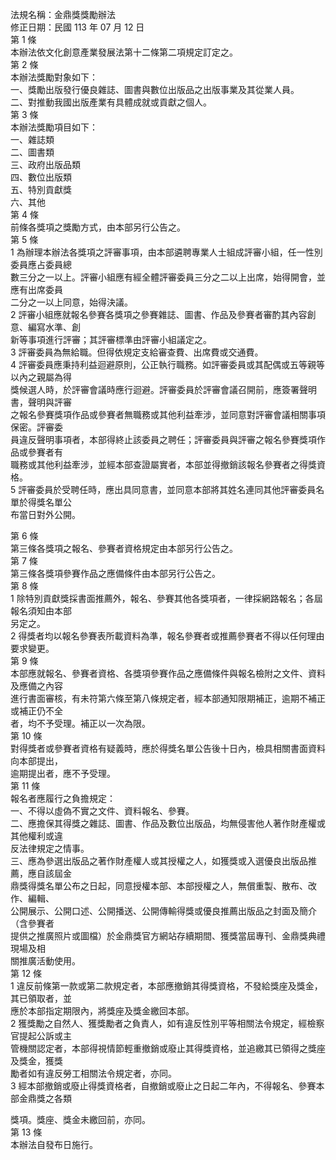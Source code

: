 法規名稱：金鼎獎獎勵辦法  
修正日期：民國 113 年 07 月 12 日  
第 1 條  
本辦法依文化創意產業發展法第十二條第二項規定訂定之。  
第 2 條  
本辦法獎勵對象如下：  
一、獎勵出版發行優良雜誌、圖書與數位出版品之出版事業及其從業人員。  
二、對推動我國出版產業有具體成就或貢獻之個人。  
第 3 條  
本辦法獎勵項目如下：  
一、雜誌類  
二、圖書類  
三、政府出版品類  
四、數位出版類  
五、特別貢獻獎  
六、其他  
第 4 條  
前條各獎項之獎勵方式，由本部另行公告之。  
第 5 條  
1 為辦理本辦法各獎項之評審事項，由本部遴聘專業人士組成評審小組，任一性別委員應占委員總  
數三分之一以上。評審小組應有經全體評審委員三分之二以上出席，始得開會，並應有出席委員  
二分之一以上同意，始得決議。  
2 評審小組應就報名參賽各獎項之參賽雜誌、圖書、作品及參賽者審酌其內容創意、編寫水準、創  
新等事項進行評審；其評審標準由評審小組議定之。  
3 評審委員為無給職。但得依規定支給審查費、出席費或交通費。  
4 評審委員應秉持利益迴避原則，公正執行職務。如評審委員或其配偶或五等親等以內之親屬為得  
獎候選人時，於評審會議時應行迴避。評審委員於評審會議召開前，應簽署聲明書，聲明與評審  
之報名參賽獎項作品或參賽者無職務或其他利益牽涉，並同意對評審會議相關事項保密。評審委  
員違反聲明事項者，本部得終止該委員之聘任；評審委員與評審之報名參賽獎項作品或參賽者有  
職務或其他利益牽涉，並經本部查證屬實者，本部並得撤銷該報名參賽者之得獎資格。  
5 評審委員於受聘任時，應出具同意書，並同意本部將其姓名連同其他評審委員名單於得獎名單公  
布當日對外公開。  


第 6 條  
第三條各獎項之報名、參賽者資格規定由本部另行公告之。  
第 7 條  
第三條各獎項參賽作品之應備條件由本部另行公告之。  
第 8 條  
1 除特別貢獻獎採書面推薦外，報名、參賽其他各獎項者，一律採網路報名；各屆報名須知由本部  
另定之。  
2 得獎者均以報名參賽表所載資料為準，報名參賽者或推薦參賽者不得以任何理由要求變更。  
第 9 條  
本部應就報名、參賽者資格、各獎項參賽作品之應備條件與報名檢附之文件、資料及應備之內容  
進行書面審核，有未符第六條至第八條規定者，經本部通知限期補正，逾期不補正或補正仍不全  
者，均不予受理。補正以一次為限。  
第 10 條  
對得獎者或參賽者資格有疑義時，應於得獎名單公告後十日內，檢具相關書面資料向本部提出，  
逾期提出者，應不予受理。  
第 11 條  
報名者應履行之負擔規定：  
一、不得以虛偽不實之文件、資料報名、參賽。  
二、應擔保其得獎之雜誌、圖書、作品及數位出版品，均無侵害他人著作財產權或其他權利或違  
反法律規定之情事。  
三、應為參選出版品之著作財產權人或其授權之人，如獲獎或入選優良出版品推薦，應自該屆金  
鼎獎得獎名單公布之日起，同意授權本部、本部授權之人，無償重製、散布、改作、編輯、  
公開展示、公開口述、公開播送、公開傳輸得獎或優良推薦出版品之封面及簡介（含參賽者  
提供之推廣照片或圖檔）於金鼎獎官方網站存續期間、獲獎當屆專刊、金鼎獎典禮現場及相  
關推廣活動使用。  
第 12 條  
1 違反前條第一款或第二款規定者，本部應撤銷其得獎資格，不發給獎座及獎金，其已領取者，並  
應於本部指定期限內，將獎座及獎金繳回本部。  
2 獲獎勵之自然人、獲獎勵者之負責人，如有違反性別平等相關法令規定，經檢察官提起公訴或主  
管機關認定者，本部得視情節輕重撤銷或廢止其得獎資格，並追繳其已領得之獎座及獎金，獲獎  
勵者如有違反勞工相關法令規定者，亦同。  
3 經本部撤銷或廢止得獎資格者，自撤銷或廢止之日起二年內，不得報名、參賽本部金鼎獎之各類  


獎項。獎座、獎金未繳回前，亦同。  
第 13 條  
本辦法自發布日施行。  



